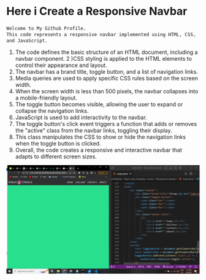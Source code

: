 # Here i Create a Responsive Navbar

```
Welcome to My Github Profile.
This code represents a responsive navbar implemented using HTML, CSS, and JavaScript.
```

1) The code defines the basic structure of an HTML document, including a navbar component.
2 )CSS styling is applied to the HTML elements to control their appearance and layout.
3) The navbar has a brand title, toggle button, and a list of navigation links.
4) Media queries are used to apply specific CSS rules based on the screen width.
5) When the screen width is less than 500 pixels, the navbar collapses into a mobile-friendly layout.
6) The toggle button becomes visible, allowing the user to expand or collapse the navigation links.
7) JavaScript is used to add interactivity to the navbar.
8) The toggle button's click event triggers a function that adds or removes the "active" class from the navbar links, toggling their display.
9) This class manipulates the CSS to show or hide the navigation links when the toggle button is clicked.
10) Overall, the code creates a responsive and interactive navbar that adapts to different screen sizes.

![image](https://github.com/ParagUnhale1998/Responsive-navbar/blob/main/Thumbanail.png)
